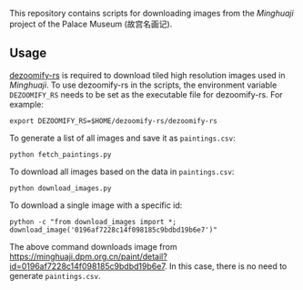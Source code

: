 This repository contains scripts for downloading images from the *Minghuaji* project of the Palace Museum (故宫名画记).

## Usage

[dezoomify-rs](https://github.com/lovasoa/dezoomify-rs) is required to download tiled high resolution images used in *Minghuaji*. To use dezoomify-rs in the scripts, the environment variable ``DEZOOMIFY_RS`` needs to be set as the executable file for dezoomify-rs. For example:

```
export DEZOOMIFY_RS=$HOME/dezoomify-rs/dezoomify-rs
```

To generate a list of all images and save it as `paintings.csv`:

```
python fetch_paintings.py
```

To download all images based on the data in `paintings.csv`:

```
python download_images.py
```

To download a single image with a specific id:

```
python -c "from download_images import *; download_image('0196af7228c14f098185c9bdbd19b6e7')"
```

The above command downloads image from https://minghuaji.dpm.org.cn/paint/detail?id=0196af7228c14f098185c9bdbd19b6e7. In this case, there is no need to generate `paintings.csv`.